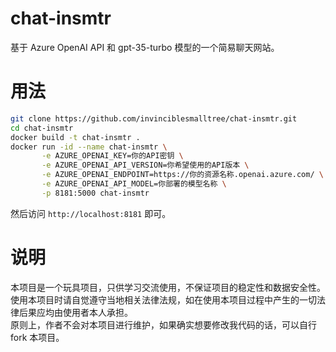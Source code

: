# chat-insmtr

基于 Azure OpenAI API 和 gpt-35-turbo 模型的一个简易聊天网站。

# 用法

```bash
git clone https://github.com/invinciblesmalltree/chat-insmtr.git
cd chat-insmtr
docker build -t chat-insmtr .
docker run -id --name chat-insmtr \
       -e AZURE_OPENAI_KEY=你的API密钥 \
       -e AZURE_OPENAI_API_VERSION=你希望使用的API版本 \
       -e AZURE_OPENAI_ENDPOINT=https://你的资源名称.openai.azure.com/ \
       -e AZURE_OPENAI_API_MODEL=你部署的模型名称 \
       -p 8181:5000 chat-insmtr
```

然后访问 `http://localhost:8181` 即可。

# 说明

本项目是一个玩具项目，只供学习交流使用，不保证项目的稳定性和数据安全性。  
使用本项目时请自觉遵守当地相关法律法规，如在使用本项目过程中产生的一切法律后果应均由使用者本人承担。  
原则上，作者不会对本项目进行维护，如果确实想要修改我代码的话，可以自行 fork 本项目。